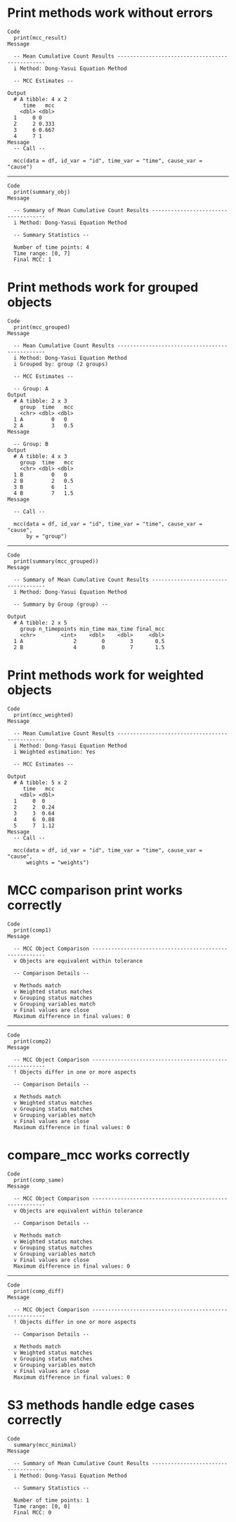 # Print methods work without errors

    Code
      print(mcc_result)
    Message
      
      -- Mean Cumulative Count Results -----------------------------------------------
      i Method: Dong-Yasui Equation Method
      
      -- MCC Estimates --
      
    Output
      # A tibble: 4 x 2
         time   mcc
        <dbl> <dbl>
      1     0 0    
      2     2 0.333
      3     6 0.667
      4     7 1    
    Message
      -- Call --
      
      mcc(data = df, id_var = "id", time_var = "time", cause_var = "cause")

---

    Code
      print(summary_obj)
    Message
      
      -- Summary of Mean Cumulative Count Results ------------------------------------
      i Method: Dong-Yasui Equation Method
      
      -- Summary Statistics --
      
      Number of time points: 4
      Time range: [0, 7]
      Final MCC: 1

# Print methods work for grouped objects

    Code
      print(mcc_grouped)
    Message
      
      -- Mean Cumulative Count Results -----------------------------------------------
      i Method: Dong-Yasui Equation Method
      i Grouped by: group (2 groups)
      
      -- MCC Estimates --
      
      -- Group: A 
    Output
      # A tibble: 2 x 3
        group  time   mcc
        <chr> <dbl> <dbl>
      1 A         0   0  
      2 A         3   0.5
    Message
      
      -- Group: B 
    Output
      # A tibble: 4 x 3
        group  time   mcc
        <chr> <dbl> <dbl>
      1 B         0   0  
      2 B         2   0.5
      3 B         6   1  
      4 B         7   1.5
    Message
      
      -- Call --
      
      mcc(data = df, id_var = "id", time_var = "time", cause_var = "cause", 
          by = "group")

---

    Code
      print(summary(mcc_grouped))
    Message
      
      -- Summary of Mean Cumulative Count Results ------------------------------------
      i Method: Dong-Yasui Equation Method
      
      -- Summary by Group (group) --
      
    Output
      # A tibble: 2 x 5
        group n_timepoints min_time max_time final_mcc
        <chr>        <int>    <dbl>    <dbl>     <dbl>
      1 A                2        0        3       0.5
      2 B                4        0        7       1.5

# Print methods work for weighted objects

    Code
      print(mcc_weighted)
    Message
      
      -- Mean Cumulative Count Results -----------------------------------------------
      i Method: Dong-Yasui Equation Method
      i Weighted estimation: Yes
      
      -- MCC Estimates --
      
    Output
      # A tibble: 5 x 2
         time   mcc
        <dbl> <dbl>
      1     0  0   
      2     2  0.24
      3     3  0.64
      4     6  0.88
      5     7  1.12
    Message
      -- Call --
      
      mcc(data = df, id_var = "id", time_var = "time", cause_var = "cause", 
          weights = "weights")

# MCC comparison print works correctly

    Code
      print(comp1)
    Message
      
      -- MCC Object Comparison -------------------------------------------------------
      v Objects are equivalent within tolerance
      
      -- Comparison Details --
      
      v Methods match
      v Weighted status matches
      v Grouping status matches
      v Grouping variables match
      v Final values are close
      Maximum difference in final values: 0

---

    Code
      print(comp2)
    Message
      
      -- MCC Object Comparison -------------------------------------------------------
      ! Objects differ in one or more aspects
      
      -- Comparison Details --
      
      x Methods match
      v Weighted status matches
      v Grouping status matches
      v Grouping variables match
      v Final values are close
      Maximum difference in final values: 0

# compare_mcc works correctly

    Code
      print(comp_same)
    Message
      
      -- MCC Object Comparison -------------------------------------------------------
      v Objects are equivalent within tolerance
      
      -- Comparison Details --
      
      v Methods match
      v Weighted status matches
      v Grouping status matches
      v Grouping variables match
      v Final values are close
      Maximum difference in final values: 0

---

    Code
      print(comp_diff)
    Message
      
      -- MCC Object Comparison -------------------------------------------------------
      ! Objects differ in one or more aspects
      
      -- Comparison Details --
      
      x Methods match
      v Weighted status matches
      v Grouping status matches
      v Grouping variables match
      v Final values are close
      Maximum difference in final values: 0

# S3 methods handle edge cases correctly

    Code
      summary(mcc_minimal)
    Message
      
      -- Summary of Mean Cumulative Count Results ------------------------------------
      i Method: Dong-Yasui Equation Method
      
      -- Summary Statistics --
      
      Number of time points: 1
      Time range: [0, 0]
      Final MCC: 0

